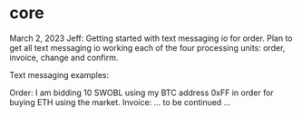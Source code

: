 # core

March 2, 2023 Jeff: Getting started with text messaging io for order. Plan to get all text messaging io working each of the four processing units: order, invoice, change and confirm.

Text messaging examples:

Order: I am bidding 10 SWOBL using my BTC address 0xFF in order for buying ETH using the market.
Invoice: ... to be continued ...
